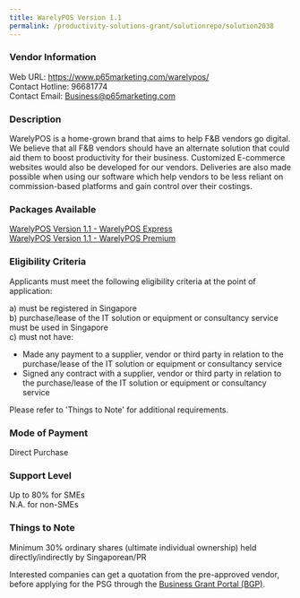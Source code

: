 ```yaml
---
title: WarelyPOS Version 1.1
permalink: /productivity-solutions-grant/solutionrepo/solution2038
---
```


### Vendor Information
Web URL: https://www.p65marketing.com/warelypos/ <br>Contact Hotline: 96681774 <br>Contact Email: Business@p65marketing.com <br>

### Description

WarelyPOS is a home-grown brand that aims to help F&B vendors go digital. We believe that all F&B vendors should have an alternate solution that could aid them to boost productivity for their business. Customized E-commerce websites would also be developed for our vendors. Deliveries are also made possible when using our software which help vendors to be less reliant on commission-based platforms and gain control over their costings.

### Packages Available

<a href='https://www.gobusiness.gov.sg/images/psg/Plus65Marketing20200771_Desensitised_Annex_3_Part_1.pdf' target='_blank'>WarelyPOS Version 1.1 - WarelyPOS Express</a><br/>
<a href='https://www.gobusiness.gov.sg/images/psg/Plus65Marketing20200771_Desensitised_Annex_3_Part_2.pdf' target='_blank'>WarelyPOS Version 1.1 - WarelyPOS Premium</a><br/>

### Eligibility Criteria

Applicants must meet the following eligibility criteria at the point of application:

a) must be registered in Singapore <br>
b) purchase/lease of the IT solution or equipment or consultancy service must be used in Singapore <br>
c) must not have:
- Made any payment to a supplier, vendor or third party in relation to the purchase/lease of the IT solution or equipment or consultancy service
- Signed any contract with a supplier, vendor or third party in relation to the purchase/lease of the IT solution or equipment or consultancy service

Please refer to 'Things to Note' for additional requirements.

### Mode of Payment
Direct Purchase

### Support Level
Up to 80% for SMEs <br>
N.A. for non-SMEs

### Things to Note
Minimum 30% ordinary shares (ultimate individual ownership) held directly/indirectly by Singaporean/PR

Interested companies can get a quotation from the pre-approved vendor, before applying for the PSG through the <a target='_blank' href='https://www.businessgrants.gov.sg/'>Business Grant Portal (BGP)</a>.
